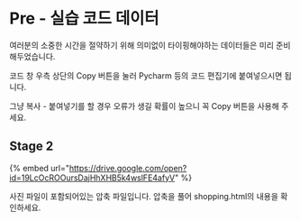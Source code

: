 # Pre - 실습 코드 데이터

여러분의 소중한 시간을 절약하기 위해 의미없이 타이핑해야하는 데이터들은 미리 준비해두었습니다.

코드 창 우측 상단의 Copy 버튼을 눌러 Pycharm 등의 코드 편집기에 붙여넣으시면 됩니다.

그냥 복사 - 붙여넣기를 할 경우 오류가 생길 확률이 높으니 꼭 Copy 버튼을 사용해 주세요.



## Stage 2

{% embed url="https://drive.google.com/open?id=19LcOcROOursDajHhXHB5k4wslFE4afyV" %}

사진 파일이 포함되어있는 압축 파일입니다. 압축을 풀어 shopping.html의 내용을 확인하세요.


